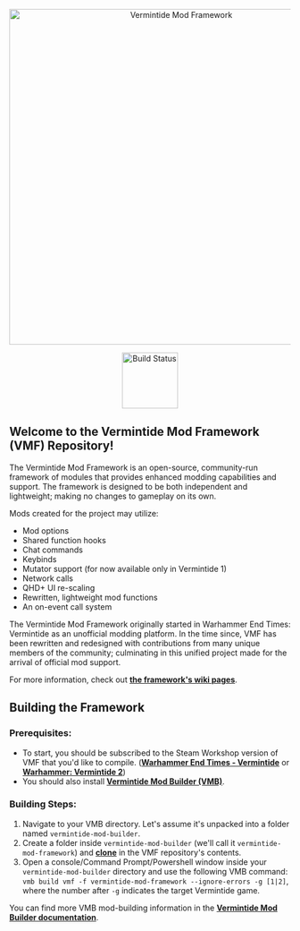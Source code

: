 <p align="center">
  <a href="#welcome-to-the-vermintide-mod-framework-vmf-repository">
    <img
      alt="Vermintide Mod Framework"
      src="https://i.imgur.com/ggIsleN.png"
      width="600"
    />
  </a>
</p>
<p align="center">
  <a href="https://travis-ci.com/Vermintide-Mod-Framework/Vermintide-Mod-Framework">
    <img
      alt="Build Status"
      src="https://travis-ci.com/Vermintide-Mod-Framework/Vermintide-Mod-Framework.svg?branch=master"
      width="100"
    />
  </a>
</p>


## Welcome to the Vermintide Mod Framework (VMF) Repository!

The Vermintide Mod Framework is an open-source, community-run framework of modules that provides enhanced modding capabilities and support. The framework is designed to be both independent and lightweight; making no changes to gameplay on its own.

Mods created for the project may utilize:

* Mod options
* Shared function hooks
* Chat commands
* Keybinds
* Mutator support (for now available only in Vermintide 1)
* Network calls
* QHD+ UI re-scaling
* Rewritten, lightweight mod functions
* An on-event call system

The Vermintide Mod Framework originally started in Warhammer End Times: Vermintide as an unofficial modding platform. In the time since, VMF has been rewritten and redesigned with contributions from many unique members of the community; culminating in this unified project made for the arrival of official mod support.

For more information, check out **[the framework's wiki pages](https://github.com/Vermintide-Mod-Framework/Vermintide-Mod-Framework/wiki)**.


## Building the Framework

### Prerequisites:

- To start, you should be subscribed to the Steam Workshop version of VMF that you'd like to compile. (**[Warhammer End Times - Vermintide](https://steamcommunity.com/sharedfiles/filedetails/?id=1289946781)** or **[Warhammer: Vermintide 2](https://steamcommunity.com/sharedfiles/filedetails/?id=1369573612)**)
- You should also install **[Vermintide Mod Builder (VMB)](https://github.com/Vermintide-Mod-Framework/Vermintide-Mod-Framework/wiki/Get-Vermintide-Mod-Builder)**.


### Building Steps:

1. Navigate to your VMB directory. Let's assume it's unpacked into a folder named `vermintide-mod-builder`.
2. Create a folder inside `vermintide-mod-builder` (we'll call it `vermintide-mod-framework`) and **[clone](https://git-scm.com/docs/git-clone)** in the VMF repository's contents.
3. Open a console/Command Prompt/Powershell window inside your `vermintide-mod-builder` directory and use the following VMB command: `vmb build vmf -f vermintide-mod-framework --ignore-errors -g [1|2]`, where the number after `-g` indicates the target Vermintide game.


You can find more VMB mod-building information in the **[Vermintide Mod Builder documentation](https://github.com/Vermintide-Mod-Framework/Vermintide-Mod-Builder/blob/master/README.md)**.
